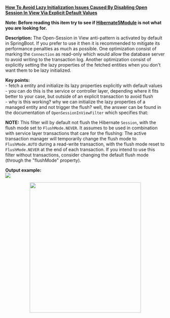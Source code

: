 **[How To Avoid Lazy Initialization Issues Caused By Disabling Open Session In View Via Explicit Default Values](https://github.com/AnghelLeonard/Hibernate-SpringBoot/tree/master/HibernateSpringBootSuppressLazyInitInOpenSessionInView)**

**Note: Before reading this item try to see if [Hibernate5Module](https://github.com/AnghelLeonard/Hibernate-SpringBoot/tree/master/HibernateSpringBootJacksonHibernate5Module) is not what you are looking for.**

**Description:** The Open-Session in View anti-pattern is activated by default in SpringBoot. If you prefer to use it then it is recommended to mitigate its performance penalties as much as possible. One optimization consist of marking the `Connection` as read-only which would allow the database server to avoid writing to the transaction log. Another optimization consist of explicitly setting the lazy properties of the fetched entities when you don't want them to be lazy initialized.

**Key points:**\
     - fetch a entity and initialize its lazy properties explicitly with default values\
     - you can do this is the service or controller layer, depending where it fits better to your case, but outside of an explicit transaction to avoid flush\
     - why is this working? why we can initialize the lazy properties of a managed entity and not trigger the flush? well, the answer can be found in the documentation of `OpenSessionInViewFilter` which specifies that:
     
 **NOTE:** This filter will by default not flush the Hibernate `Session`, with the flush mode set to `FlushMode.NEVER`. It assumes to be used in combination with service layer transactions that care for the flushing: The active transaction manager will temporarily change the flush mode to `FlushMode.AUTO` during a read-write transaction, with the flush mode reset to `FlushMode.NEVER` at the end of each transaction. If you intend to use this filter without transactions, consider changing the default flush mode (through the "flushMode" property).
     
**Output example:**\
![](https://github.com/AnghelLeonard/Hibernate-SpringBoot/blob/master/HibernateSpringBootSuppressLazyInitInOpenSessionInView/avoid%20lazy%20initialization%20in%20open%20session%20in%20view.png)

<a href="https://leanpub.com/java-persistence-performance-illustrated-guide"><p align="center"><img src="https://github.com/AnghelLeonard/Hibernate-SpringBoot/blob/master/Java%20Persistence%20Performance%20Illustrated%20Guide.jpg" height="410" width="350"/></p></a>
